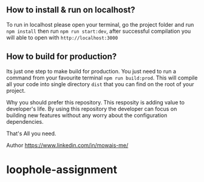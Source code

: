 ## How to install & run on localhost?
To run in localhost please open your terminal, go the project folder and run `npm install` then run `npm run start:dev`, after successful compilation you will able to open with `http://localhost:3000`

## How to build for production?
Its just one step to make build for production. You just need to run a command from your favourite terminal `npm run build:prod`. This will compile all your code into single directory `dist` that you can find on the root of your project.

Why you should prefer this repository.
This resposity is adding value to developer's life. By using this repository the developer can focus on building new features without any worry about the configuration dependencies.

That's All you need.

Author
https://www.linkedin.com/in/mowais-me/
# loophole-assignment
